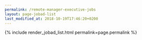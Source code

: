 ```yaml
---
permalink: /remote-manager-executive-jobs
layout: page-jobad-list
last_modified_at: 2018-10-19T17:46:20+0200
---
```

{% include render_jobad_list.html permalink=page.permalink %}
